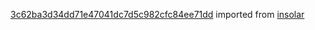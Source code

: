 [3c62ba3d34dd71e47041dc7d5c982cfc84ee71dd](https://github.com/insolar/insolar/commit/3c62ba3d34dd71e47041dc7d5c982cfc84ee71dd) imported from [insolar](https://github.com/insolar/insolar)
